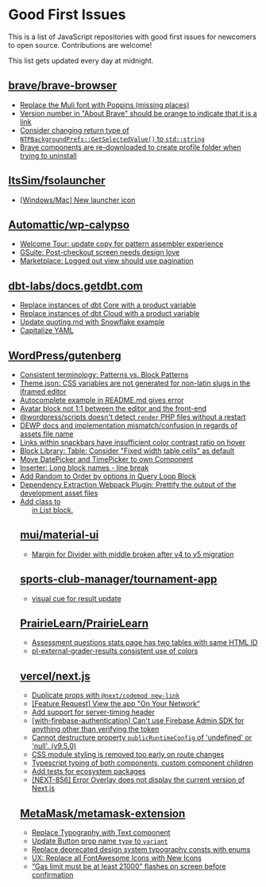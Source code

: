 # Good First Issues

This is a list of JavaScript repositories with good first issues for newcomers to open source. Contributions are welcome!

This list gets updated every day at midnight.

## [brave/brave-browser](https://github.com/brave/brave-browser)

- [Replace the Muli font with Poppins (missing places)](https://github.com/brave/brave-browser/issues/27081)
- [Version number in "About Brave" should be orange to indicate that it is a link](https://github.com/brave/brave-browser/issues/26040)
- [Consider changing return type of `NTPBackgroundPrefs::GetSelectedValue()` to `std::string`](https://github.com/brave/brave-browser/issues/25602)
- [Brave components are re-downloaded to create profile folder when trying to uninstall](https://github.com/brave/brave-browser/issues/1812)

## [ItsSim/fsolauncher](https://github.com/ItsSim/fsolauncher)

- [[Windows/Mac] New launcher icon](https://github.com/ItsSim/fsolauncher/issues/48)

## [Automattic/wp-calypso](https://github.com/Automattic/wp-calypso)

- [Welcome Tour: update copy for pattern assembler experience](https://github.com/Automattic/wp-calypso/issues/74089)
- [GSuite: Post-checkout screen needs design love](https://github.com/Automattic/wp-calypso/issues/45123)
- [Marketplace: Logged out view should use pagination](https://github.com/Automattic/wp-calypso/issues/67075)

## [dbt-labs/docs.getdbt.com](https://github.com/dbt-labs/docs.getdbt.com)

- [Replace instances of dbt Core with a product variable](https://github.com/dbt-labs/docs.getdbt.com/issues/2250)
- [Replace instances of dbt Cloud with a product variable](https://github.com/dbt-labs/docs.getdbt.com/issues/2251)
- [Update quoting.md with Snowflake example](https://github.com/dbt-labs/docs.getdbt.com/pull/870)
- [Capitalize YAML](https://github.com/dbt-labs/docs.getdbt.com/issues/2893)

## [WordPress/gutenberg](https://github.com/WordPress/gutenberg)

- [Consistent terminology: Patterns vs. Block Patterns](https://github.com/WordPress/gutenberg/issues/49617)
- [Theme.json: CSS variables are not generated for non-latin slugs in the iframed editor](https://github.com/WordPress/gutenberg/issues/49711)
- [Autocomplete example in README.md gives error](https://github.com/WordPress/gutenberg/issues/16624)
- [Avatar block not 1:1 between the editor and the front-end](https://github.com/WordPress/gutenberg/issues/49775)
- [@wordpress/scripts doesn't detect `render` PHP files without a restart](https://github.com/WordPress/gutenberg/issues/49790)
- [DEWP docs and implementation mismatch/confusion in regards of assets file name](https://github.com/WordPress/gutenberg/issues/49872)
- [Links within snackbars have insufficient color contrast ratio on hover](https://github.com/WordPress/gutenberg/issues/47273)
- [Block Library: Table: Consider "Fixed width table cells" as default](https://github.com/WordPress/gutenberg/issues/16045)
- [Move DatePicker and TimePicker to own Component](https://github.com/WordPress/gutenberg/issues/18072)
- [Inserter: Long block names - line break](https://github.com/WordPress/gutenberg/issues/8047)
- [Add Random to Order by options in Query Loop Block](https://github.com/WordPress/gutenberg/issues/40481)
- [Dependency Extraction Webpack Plugin: Prettify the output of the development asset files ](https://github.com/WordPress/gutenberg/issues/48106)
- [Add class to <ul> in List block.](https://github.com/WordPress/gutenberg/issues/12420)

## [mui/material-ui](https://github.com/mui/material-ui)

- [Margin for Divider with middle broken after v4 to v5 migration](https://github.com/mui/material-ui/issues/30964)

## [sports-club-manager/tournament-app](https://github.com/sports-club-manager/tournament-app)

- [visual cue for result update](https://github.com/sports-club-manager/tournament-app/issues/16)

## [PrairieLearn/PrairieLearn](https://github.com/PrairieLearn/PrairieLearn)

- [Assessment questions stats page has two tables with same HTML ID](https://github.com/PrairieLearn/PrairieLearn/issues/1508)
- [pl-external-grader-results consistent use of colors](https://github.com/PrairieLearn/PrairieLearn/issues/7536)

## [vercel/next.js](https://github.com/vercel/next.js)

- [Duplicate props with `@next/codemod new-link`](https://github.com/vercel/next.js/issues/41925)
- [[Feature Request] View the app "On Your Network"](https://github.com/vercel/next.js/issues/11367)
- [Add support for server-timing header](https://github.com/vercel/next.js/issues/12382)
- [[with-firebase-authentication] Can't use Firebase Admin SDK for anything other than verifying the token](https://github.com/vercel/next.js/issues/14139)
- [Cannot destructure property `publicRuntimeConfig` of 'undefined' or 'null'. (v9.5.0)](https://github.com/vercel/next.js/issues/15568)
- [CSS module styling is removed too early on route changes](https://github.com/vercel/next.js/issues/17464)
- [Typescript typing of both <Head /> components, custom component children](https://github.com/vercel/next.js/issues/19168)
- [Add tests for ecosystem packages](https://github.com/vercel/next.js/issues/31690)
- [[NEXT-856] Error Overlay does not display the current version of Next.js](https://github.com/vercel/next.js/issues/47124)

## [MetaMask/metamask-extension](https://github.com/MetaMask/metamask-extension)

- [Replace Typography with Text component](https://github.com/MetaMask/metamask-extension/issues/17670)
- [Update Button prop name `type` to `variant` ](https://github.com/MetaMask/metamask-extension/issues/18693)
- [Replace deprecated design system typography consts with enums](https://github.com/MetaMask/metamask-extension/issues/18714)
- [UX: Replace all FontAwesome Icons with New Icons](https://github.com/MetaMask/metamask-extension/issues/17475)
- [“Gas limit must be at least 21000” flashes on screen before confirmation](https://github.com/MetaMask/metamask-extension/issues/9345)

